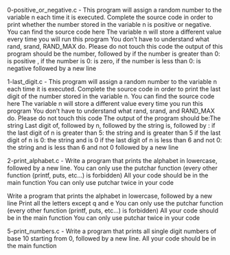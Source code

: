 
0-positive_or_negative.c - This program will assign a random number to the variable n each time it is executed. Complete the source code in order to print whether the number stored in the variable n is positive or negative. You can find the source code here The variable n will store a different value every time you will run this program You don’t have to understand what rand, srand, RAND_MAX do. Please do not touch this code the output of this program should be the number, followed by if the number is greater than 0: is positive , if the number is 0: is zero, if the number is less than 0: is negative followed by a new line 

1-last_digit.c - This program will assign a random number to the variable n each time it is executed. Complete the source code in order to print the last digit of the number stored in the variable n. You can find the source code here The variable n will store a different value every time you run this program You don’t have to understand what rand, srand, and RAND_MAX do. Please do not touch this code The output of the program should be:The string Last digit of, followed by n, followed by the string is, followed by : if the last digit of n is greater than 5: the string and is greater than 5 if the last digit of n is 0: the string and is 0 if the last digit of n is less than 6 and not 0: the string and is less than 6 and not 0 followed by a new line

2-print_alphabet.c - Write a program that prints the alphabet in lowercase, followed by a new line. You can only use the putchar function (every other function (printf, puts, etc…) is forbidden) All your code should be in the main function You can only use putchar twice in your code

Write a program that prints the alphabet in lowercase, followed by a new line Print all the letters except q and e You can only use the putchar function (every other function (printf, puts, etc…) is forbidden) All your code should be in the main function You can only use putchar twice in your code

5-print_numbers.c - Write a program that prints all single digit numbers of base 10 starting from 0, followed by a new line. All your code should be in the main function
